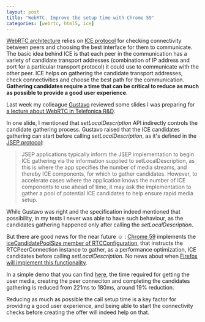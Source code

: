 ```yaml
---
layout: post
title: "WebRTC. Improve the setup time with Chrome 59"
categories: [webrtc, html5, ice]
---
```

[WebRTC architecture](https://webrtc.org/architecture/) relies on
[ICE protocol](https://tools.ietf.org/html/rfc5245) for checking
connectivity between peers and choosing the best interface for them to communicate.
The basic idea behind ICE is that each peer in the communication has a variety of
candidate transport addresses (combination of IP address and port for
a particular transport protocol) it could use to communicate with the other peer.
ICE helps on gathering the candidate transport addresses, check connectivities
and choose the best path for the communication. **Gathering candidates require
a time that can be critical to reduce as much as possible to provide a good
user experience**.

Last week my colleague [Gustavo](https://twitter.com/anarchyco) reviewed
some slides I was preparing for [a lecture about WebRTC
in Telefonica R&D](http://www.juandebravo.com/webrtc-demo-tid/).

In one slide, I mentioned that *setLocalDescription* API indirectly controls
the candidate gathering process. Gustavo raised that the ICE candidates
gathering can start before calling *setLocalDescription*, as it's defined
in the [JSEP protocol](https://tools.ietf.org/html/draft-ietf-rtcweb-jsep-19#section-3.5.4):

> JSEP applications typically inform the JSEP implementation to begin
   ICE gathering via the information supplied to setLocalDescription, as
   this is where the app specifies the number of media streams, and
   thereby ICE components, for which to gather candidates.  However, to
   accelerate cases where the application knows the number of ICE
   components to use ahead of time, it may ask the implementation to
   gather a pool of potential ICE candidates to help ensure rapid media
   setup.

While Gustavo was right and the specification indeed mentioned that possibility,
in my tests I never was able to have such behaviour, as the candidates gathering
happened only after calling the *setLocalDescription*.

But there are good news for the near future :relaxed: : [Chrome 59](https://bugs.chromium.org/p/chromium/issues/detail?id=673395)
implements the [iceCandidatePoolSize member of
RTCConfiguration](https://www.w3.org/TR/webrtc/#dom-rtcconfiguration-icecandidatepoolsize),
that instructs the RTCPeerConnection instance to gather, as a performance
optimization, ICE candidates before calling *setLocalDescription*. No news
about when [Firefox will implement this functionality](https://bugzilla.mozilla.org/show_bug.cgi?id=1291894).

In a simple demo that you can find [here](https://jsfiddle.net/rn22efjd/4/), the
time required for getting the user media, creating the peer conneciton and completing
the candidates gathering is reduced from 221ms to 180ms, around 19% reduction.

Reducing as much as possible the call setup time is a key factor
for providing a good user experience, and being able to start the connectivity checks
before creating the offer will indeed help on that.
